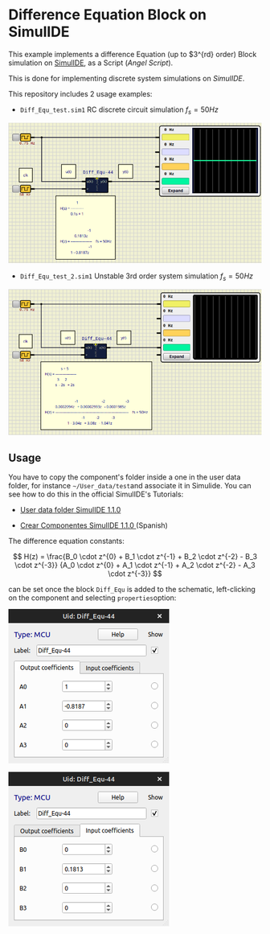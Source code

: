 # Difference Equation Block on SimulIDE

This example implements a difference Equation (up to $3^{rd} order) Block simulation on [SimulIDE](https://simulide.com/p/), as a Script (_Angel Script_).

This is done for implementing discrete system simulations on *SimulIDE*.

This repository includes 2 usage examples:

- `Diff_Equ_test.sim1` RC discrete circuit simulation $f_s = 50 Hz$

![](assets/test1.png)

- `Diff_Equ_test_2.sim1` Unstable 3rd order system simulation $f_s = 50 Hz$

![](assets/test2.png)

## Usage
You have to copy the component's folder inside a one in the user data folder, for instance `~/User_data/test`and associate it in Simulide.
You can see how to do this in the official SimulIDE's Tutorials:

- [User data folder SimulIDE 1.1.0](https://www.youtube.com/watch?v=pAU7fdUWCqs)

- [Crear Componentes SimulIDE 1.1.0 ](https://www.youtube.com/watch?v=LBknR6y5Qho) (Spanish)


The difference equation constants:

$$
H(z) = \frac{B_0 \cdot z^{0} + B_1 \cdot  z^{-1} + B_2 \cdot z^{-2} - B_3 \cdot z^{-3}}
            {A_0 \cdot z^{0} + A_1 \cdot  z^{-1} + A_2 \cdot z^{-2} - A_3 \cdot z^{-3}}
$$

can be set once the block `Diff_Equ` is added to the schematic, left-clicking on the component and selecting `properties`option:

![](assets/properties_A.png)

![](assets/properties_B.png)
